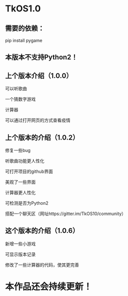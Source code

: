 # TkOS1.0


## 需要的依赖：

pip install pygame


## 本版本不支持Python2！

## 上个版本介绍（1.0.0）

可以听歌曲

一个猜数字游戏

计算器

可以通过打开网页的方式查看疫情
## 上个版本的介绍（1.0.2）

修复一些bug

听歌曲功能更人性化

可打开项目的github界面

美观了一些界面

计算器更人性化

可检测是否为Python2

搭配一个聊天区（网址https://gitter.im/TkOS10/community）
## 这个版本的介绍（1.0.6）

新增一些小游戏

可显示版本记录

修改了一些计算器的代码，使其更完善
# 本作品还会持续更新！
